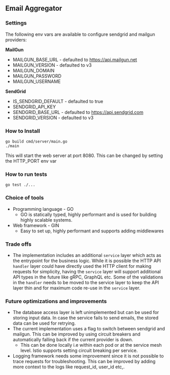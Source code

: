 <h2>Email Aggregator</h2>

<h3>Settings</h3>

The following env vars are available to configure sendgrid and mailgun providers:

<b>MailGun</b>
* MAILGUN_BASE_URL - defaulted to https://api.mailgun.net
* MAILGUN_VERSION - defaulted to v3
* MAILGUN_DOMAIN
* MAILGUN_PASSWORD
* MAILGUN_USERNAME

<b>SendGrid</b>

* IS_SENDGRID_DEFAULT - defaulted to true 
* SENDGRID_API_KEY
* SENDGRID_BASE_URL - defaulted to https://api.sendgrid.com
* SENDGRID_VERSION - defaulted to v3

<h3>How to Install</h3>

```
go build cmd/server/main.go
./main
```

This will start the web server at port 8080. This can be changed by setting the HTTP_PORT env var

<h3>How to run tests</h3>

```
go test ./...
```

<h3>Choice of tools</h3>

* Programming language - GO
  * GO is statically typed, highly performant and is used for building highly scalable systems.
* Web framework - GIN
  * Easy to set up, highly performant and supports adding middlewares

<h3>Trade offs</h3>

* The implementation includes an additional `service` layer which acts as the entrypoint for the business logic. While it is possible the HTTP API `handler` layer could have directly used the HTTP client for making requests for simplicity, having the `service` layer will support additional API types in the future like gRPC, GraphQL etc. Some of the validations in the `handler` needs to be moved to the service layer to keep the API layer thin and for maximum code re-use in the `service` layer.

<h3>Future optimizations and improvements</h3>

* The database access layer is left unimplemented but can be used for storing input data. In case the service fails to send emails, the stored data can be used for retrying.
* The current implementation uses a flag to switch between sendgrid and mailgun. This can be improved by using circuit breakers and automatically falling back if the current provider is down.
  * This can be done locally i.e within each pod or at the service mesh level. Istio supports setting circuit breaking per service.
* Logging framework needs some improvement since it is not possible to trace requests for troubleshooting. This can be improved by adding more context to the logs like request_id, user_id etc,.


